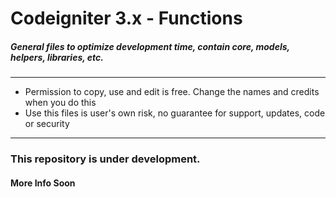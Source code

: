 # Codeigniter 3.x - Functions
##### General files to optimize development time, contain core, models, helpers, libraries, etc.

------------

* Permission to copy, use and edit is free. Change the names and credits when you do this
* Use this files is user's own risk, no guarantee for support, updates, code or security


------------

### This repository is under development.
#### More Info Soon